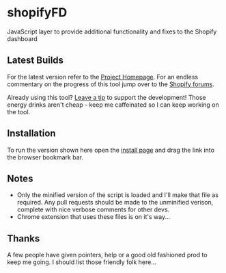 shopifyFD
=========

JavaScript layer to provide additional functionality and fixes to the Shopify dashboard

Latest Builds
-------------

For the latest version refer to the [Project Homepage](http://shopify.freakdesign.com.au). For an endless commentary on the progress of this tool jump over to the [Shopify forums](http://ecommerce.shopify.com/c/shopify-discussion/t/tool-to-add-new-dashboard-features-151067).

Already using this tool? [Leave a tip](http://shopify.freakdesign.com.au/#donate) to support the development! Those energy drinks aren't cheap - keep me caffeinated so I can keep working on the tool.


Installation
------------

To run the version shown here open the [install page](https://rawgithub.com/freakdesign/shopifyFD/master/installation.html) and drag the link into the browser bookmark bar.

Notes
------------

* Only the minified version of the script is loaded and I'll make that file as required. Any pull requests should be made to the unminified verison, complete with nice verbose comments for other devs. 
* Chrome extension that uses these files is on it's way...


Thanks
------

A few people have given pointers, help or a good old fashioned prod to keep me going. I should list those friendly folk here...
